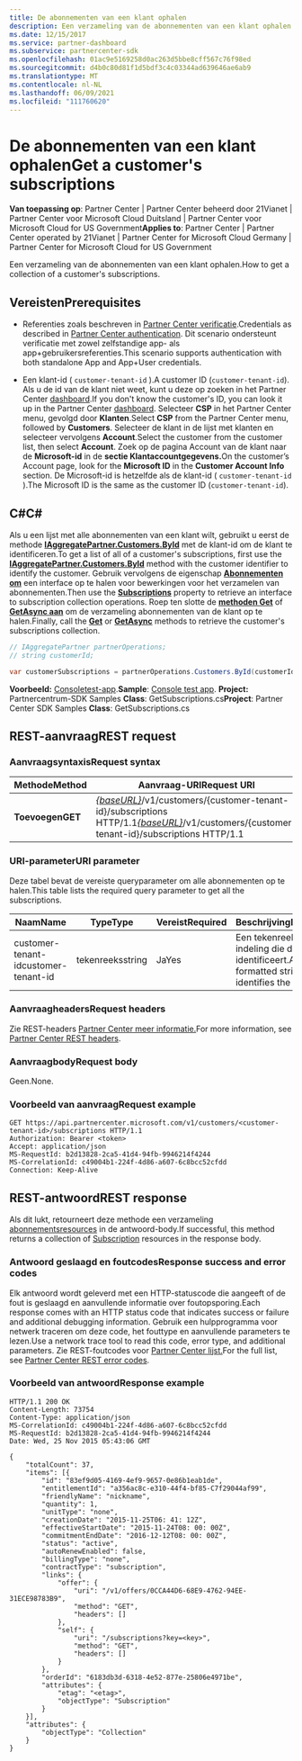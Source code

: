 ```yaml
---
title: De abonnementen van een klant ophalen
description: Een verzameling van de abonnementen van een klant ophalen.
ms.date: 12/15/2017
ms.service: partner-dashboard
ms.subservice: partnercenter-sdk
ms.openlocfilehash: 01ac9e5169258d0ac263d5bbe8cff567c76f98ed
ms.sourcegitcommit: d4b0c80d81f1d5bdf3c4c03344ad639646ae6ab9
ms.translationtype: MT
ms.contentlocale: nl-NL
ms.lasthandoff: 06/09/2021
ms.locfileid: "111760620"
---
```

# <a name="get-a-customers-subscriptions"></a><span data-ttu-id="0bd64-103">De abonnementen van een klant ophalen</span><span class="sxs-lookup"><span data-stu-id="0bd64-103">Get a customer's subscriptions</span></span>

<span data-ttu-id="0bd64-104">**Van toepassing op**: Partner Center | Partner Center beheerd door 21Vianet | Partner Center voor Microsoft Cloud Duitsland | Partner Center voor Microsoft Cloud for US Government</span><span class="sxs-lookup"><span data-stu-id="0bd64-104">**Applies to**: Partner Center | Partner Center operated by 21Vianet | Partner Center for Microsoft Cloud Germany | Partner Center for Microsoft Cloud for US Government</span></span>

<span data-ttu-id="0bd64-105">Een verzameling van de abonnementen van een klant ophalen.</span><span class="sxs-lookup"><span data-stu-id="0bd64-105">How to get a collection of a customer's subscriptions.</span></span>

## <a name="prerequisites"></a><span data-ttu-id="0bd64-106">Vereisten</span><span class="sxs-lookup"><span data-stu-id="0bd64-106">Prerequisites</span></span>

- <span data-ttu-id="0bd64-107">Referenties zoals beschreven in [Partner Center verificatie](partner-center-authentication.md).</span><span class="sxs-lookup"><span data-stu-id="0bd64-107">Credentials as described in [Partner Center authentication](partner-center-authentication.md).</span></span> <span data-ttu-id="0bd64-108">Dit scenario ondersteunt verificatie met zowel zelfstandige app- als app+gebruikersreferenties.</span><span class="sxs-lookup"><span data-stu-id="0bd64-108">This scenario supports authentication with both standalone App and App+User credentials.</span></span>

- <span data-ttu-id="0bd64-109">Een klant-id ( `customer-tenant-id` ).</span><span class="sxs-lookup"><span data-stu-id="0bd64-109">A customer ID (`customer-tenant-id`).</span></span> <span data-ttu-id="0bd64-110">Als u de id van de klant niet weet, kunt u deze op zoeken in het Partner Center [dashboard](https://partner.microsoft.com/dashboard).</span><span class="sxs-lookup"><span data-stu-id="0bd64-110">If you don't know the customer's ID, you can look it up in the Partner Center [dashboard](https://partner.microsoft.com/dashboard).</span></span> <span data-ttu-id="0bd64-111">Selecteer **CSP** in het Partner Center menu, gevolgd door **Klanten**.</span><span class="sxs-lookup"><span data-stu-id="0bd64-111">Select **CSP** from the Partner Center menu, followed by **Customers**.</span></span> <span data-ttu-id="0bd64-112">Selecteer de klant in de lijst met klanten en selecteer vervolgens **Account**.</span><span class="sxs-lookup"><span data-stu-id="0bd64-112">Select the customer from the customer list, then select **Account**.</span></span> <span data-ttu-id="0bd64-113">Zoek op de pagina Account van de klant naar de **Microsoft-id** in de **sectie Klantaccountgegevens.**</span><span class="sxs-lookup"><span data-stu-id="0bd64-113">On the customer’s Account page, look for the **Microsoft ID** in the **Customer Account Info** section.</span></span> <span data-ttu-id="0bd64-114">De Microsoft-id is hetzelfde als de klant-id ( `customer-tenant-id` ).</span><span class="sxs-lookup"><span data-stu-id="0bd64-114">The Microsoft ID is the same as the customer ID  (`customer-tenant-id`).</span></span>

## <a name="c"></a><span data-ttu-id="0bd64-115">C\#</span><span class="sxs-lookup"><span data-stu-id="0bd64-115">C\#</span></span>

<span data-ttu-id="0bd64-116">Als u een lijst met alle abonnementen van een klant wilt, gebruikt u eerst de methode [**IAggregatePartner.Customers.ById**](/dotnet/api/microsoft.store.partnercenter.customers.icustomercollection.byid) met de klant-id om de klant te identificeren.</span><span class="sxs-lookup"><span data-stu-id="0bd64-116">To get a list of all of a customer's subscriptions, first use the [**IAggregatePartner.Customers.ById**](/dotnet/api/microsoft.store.partnercenter.customers.icustomercollection.byid) method with the customer identifier to identify the customer.</span></span> <span data-ttu-id="0bd64-117">Gebruik vervolgens de eigenschap [**Abonnementen om**](/dotnet/api/microsoft.store.partnercenter.customers.icustomer.subscriptions) een interface op te halen voor bewerkingen voor het verzamelen van abonnementen.</span><span class="sxs-lookup"><span data-stu-id="0bd64-117">Then use the [**Subscriptions**](/dotnet/api/microsoft.store.partnercenter.customers.icustomer.subscriptions) property to retrieve an interface to subscription collection operations.</span></span> <span data-ttu-id="0bd64-118">Roep ten slotte de [**methoden Get**](/dotnet/api/microsoft.store.partnercenter.subscriptions.isubscriptioncollection.get) of [**GetAsync aan**](/dotnet/api/microsoft.store.partnercenter.subscriptions.isubscriptioncollection.getasync) om de verzameling abonnementen van de klant op te halen.</span><span class="sxs-lookup"><span data-stu-id="0bd64-118">Finally, call the [**Get**](/dotnet/api/microsoft.store.partnercenter.subscriptions.isubscriptioncollection.get) or [**GetAsync**](/dotnet/api/microsoft.store.partnercenter.subscriptions.isubscriptioncollection.getasync) methods to retrieve the customer's subscriptions collection.</span></span>

``` csharp
// IAggregatePartner partnerOperations;
// string customerId;

var customerSubscriptions = partnerOperations.Customers.ById(customerId).Subscriptions.Get();
```

<span data-ttu-id="0bd64-119">**Voorbeeld:** [Consoletest-app](console-test-app.md).</span><span class="sxs-lookup"><span data-stu-id="0bd64-119">**Sample**: [Console test app](console-test-app.md).</span></span> <span data-ttu-id="0bd64-120">**Project:** Partnercentrum-SDK Samples **Class**: GetSubscriptions.cs</span><span class="sxs-lookup"><span data-stu-id="0bd64-120">**Project**: Partner Center SDK Samples **Class**: GetSubscriptions.cs</span></span>

## <a name="rest-request"></a><span data-ttu-id="0bd64-121">REST-aanvraag</span><span class="sxs-lookup"><span data-stu-id="0bd64-121">REST request</span></span>

### <a name="request-syntax"></a><span data-ttu-id="0bd64-122">Aanvraagsyntaxis</span><span class="sxs-lookup"><span data-stu-id="0bd64-122">Request syntax</span></span>

| <span data-ttu-id="0bd64-123">Methode</span><span class="sxs-lookup"><span data-stu-id="0bd64-123">Method</span></span>  | <span data-ttu-id="0bd64-124">Aanvraag-URI</span><span class="sxs-lookup"><span data-stu-id="0bd64-124">Request URI</span></span>                                                                                          |
|---------|------------------------------------------------------------------------------------------------------|
| <span data-ttu-id="0bd64-125">**Toevoegen**</span><span class="sxs-lookup"><span data-stu-id="0bd64-125">**GET**</span></span> | <span data-ttu-id="0bd64-126">[*{baseURL}*](partner-center-rest-urls.md)/v1/customers/{customer-tenant-id}/subscriptions HTTP/1.1</span><span class="sxs-lookup"><span data-stu-id="0bd64-126">[*{baseURL}*](partner-center-rest-urls.md)/v1/customers/{customer-tenant-id}/subscriptions HTTP/1.1</span></span> |

### <a name="uri-parameter"></a><span data-ttu-id="0bd64-127">URI-parameter</span><span class="sxs-lookup"><span data-stu-id="0bd64-127">URI parameter</span></span>

<span data-ttu-id="0bd64-128">Deze tabel bevat de vereiste queryparameter om alle abonnementen op te halen.</span><span class="sxs-lookup"><span data-stu-id="0bd64-128">This table lists the required query parameter to get all the subscriptions.</span></span>

| <span data-ttu-id="0bd64-129">Naam</span><span class="sxs-lookup"><span data-stu-id="0bd64-129">Name</span></span>               | <span data-ttu-id="0bd64-130">Type</span><span class="sxs-lookup"><span data-stu-id="0bd64-130">Type</span></span>   | <span data-ttu-id="0bd64-131">Vereist</span><span class="sxs-lookup"><span data-stu-id="0bd64-131">Required</span></span> | <span data-ttu-id="0bd64-132">Beschrijving</span><span class="sxs-lookup"><span data-stu-id="0bd64-132">Description</span></span>                                           |
|--------------------|--------|----------|-------------------------------------------------------|
| <span data-ttu-id="0bd64-133">customer-tenant-id</span><span class="sxs-lookup"><span data-stu-id="0bd64-133">customer-tenant-id</span></span> | <span data-ttu-id="0bd64-134">tekenreeks</span><span class="sxs-lookup"><span data-stu-id="0bd64-134">string</span></span> | <span data-ttu-id="0bd64-135">Ja</span><span class="sxs-lookup"><span data-stu-id="0bd64-135">Yes</span></span>      | <span data-ttu-id="0bd64-136">Een tekenreeks in GUID-indeling die de klant identificeert.</span><span class="sxs-lookup"><span data-stu-id="0bd64-136">A GUID-formatted string that identifies the customer.</span></span> |

### <a name="request-headers"></a><span data-ttu-id="0bd64-137">Aanvraagheaders</span><span class="sxs-lookup"><span data-stu-id="0bd64-137">Request headers</span></span>

<span data-ttu-id="0bd64-138">Zie REST-headers [Partner Center meer informatie.](headers.md)</span><span class="sxs-lookup"><span data-stu-id="0bd64-138">For more information, see [Partner Center REST headers](headers.md).</span></span>

### <a name="request-body"></a><span data-ttu-id="0bd64-139">Aanvraagbody</span><span class="sxs-lookup"><span data-stu-id="0bd64-139">Request body</span></span>

<span data-ttu-id="0bd64-140">Geen.</span><span class="sxs-lookup"><span data-stu-id="0bd64-140">None.</span></span>

### <a name="request-example"></a><span data-ttu-id="0bd64-141">Voorbeeld van aanvraag</span><span class="sxs-lookup"><span data-stu-id="0bd64-141">Request example</span></span>

```http
GET https://api.partnercenter.microsoft.com/v1/customers/<customer-tenant-id>/subscriptions HTTP/1.1
Authorization: Bearer <token>
Accept: application/json
MS-RequestId: b2d13828-2ca5-41d4-94fb-9946214f4244
MS-CorrelationId: c49004b1-224f-4d86-a607-6c8bcc52cfdd
Connection: Keep-Alive
```

## <a name="rest-response"></a><span data-ttu-id="0bd64-142">REST-antwoord</span><span class="sxs-lookup"><span data-stu-id="0bd64-142">REST response</span></span>

<span data-ttu-id="0bd64-143">Als dit lukt, retourneert deze methode een verzameling [abonnementsresources](subscription-resources.md) in de antwoord-body.</span><span class="sxs-lookup"><span data-stu-id="0bd64-143">If successful, this method returns a collection of [Subscription](subscription-resources.md) resources in the response body.</span></span>

### <a name="response-success-and-error-codes"></a><span data-ttu-id="0bd64-144">Antwoord geslaagd en foutcodes</span><span class="sxs-lookup"><span data-stu-id="0bd64-144">Response success and error codes</span></span>

<span data-ttu-id="0bd64-145">Elk antwoord wordt geleverd met een HTTP-statuscode die aangeeft of de fout is geslaagd en aanvullende informatie over foutopsporing.</span><span class="sxs-lookup"><span data-stu-id="0bd64-145">Each response comes with an HTTP status code that indicates success or failure and additional debugging information.</span></span> <span data-ttu-id="0bd64-146">Gebruik een hulpprogramma voor netwerk traceren om deze code, het fouttype en aanvullende parameters te lezen.</span><span class="sxs-lookup"><span data-stu-id="0bd64-146">Use a network trace tool to read this code, error type, and additional parameters.</span></span> <span data-ttu-id="0bd64-147">Zie REST-foutcodes voor [Partner Center lijst.](error-codes.md)</span><span class="sxs-lookup"><span data-stu-id="0bd64-147">For the full list, see [Partner Center REST error codes](error-codes.md).</span></span>

### <a name="response-example"></a><span data-ttu-id="0bd64-148">Voorbeeld van antwoord</span><span class="sxs-lookup"><span data-stu-id="0bd64-148">Response example</span></span>

```http
HTTP/1.1 200 OK
Content-Length: 73754
Content-Type: application/json
MS-CorrelationId: c49004b1-224f-4d86-a607-6c8bcc52cfdd
MS-RequestId: b2d13828-2ca5-41d4-94fb-9946214f4244
Date: Wed, 25 Nov 2015 05:43:06 GMT

{
    "totalCount": 37,
    "items": [{
        "id": "83ef9d05-4169-4ef9-9657-0e86b1eab1de",
        "entitlementId": "a356ac8c-e310-44f4-bf85-C7f29044af99",
        "friendlyName": "nickname",
        "quantity": 1,
        "unitType": "none",
        "creationDate": "2015-11-25T06: 41: 12Z",
        "effectiveStartDate": "2015-11-24T08: 00: 00Z",
        "commitmentEndDate": "2016-12-12T08: 00: 00Z",
        "status": "active",
        "autoRenewEnabled": false,
        "billingType": "none",
        "contractType": "subscription",
        "links": {
            "offer": {
                "uri": "/v1/offers/0CCA44D6-68E9-4762-94EE-31ECE98783B9",
                "method": "GET",
                "headers": []
            },
            "self": {
                "uri": "/subscriptions?key=<key>",
                "method": "GET",
                "headers": []
            }
        },
        "orderId": "6183db3d-6318-4e52-877e-25806e4971be",
        "attributes": {
            "etag": "<etag>",
            "objectType": "Subscription"
        }
    }],
    "attributes": {
        "objectType": "Collection"
    }
}
```
